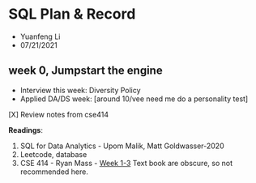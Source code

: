 # SQL Plan & Record

- Yuanfeng Li
- 07/21/2021

## week 0, Jumpstart the engine

- Interview this week: Diversity Policy
- Applied DA/DS week: [around 10/vee need me do a personality test]

[X] Review notes from cse414

**Readings**:

1. SQL for Data Analytics - Upom Malik, Matt Goldwasser-2020
2. Leetcode, database
3. CSE 414 - Ryan Mass - [Week 1-3](https://sites.google.com/cs.washington.edu/cse414-20au) Text book are obscure, so not recommended here.
